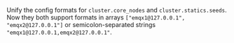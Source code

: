 Unify the config formats for `cluster.core_nodes` and `cluster.statics.seeds`.
Now they both support formats in arrays `["emqx1@127.0.0.1", "emqx2@127.0.0.1"]` or semicolon-separated strings `"emqx1@127.0.0.1,emqx2@127.0.0.1"`.
